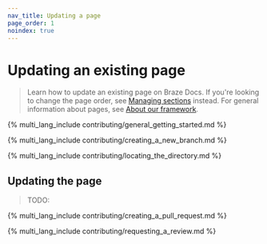 ```yaml
---
nav_title: Updating a page
page_order: 1
noindex: true
---
```


# Updating an existing page

> Learn how to update an existing page on Braze Docs. If you're looking to change the page order, see [Managing sections]() instead. For general information about pages, see [About our framework]().

{% multi_lang_include contributing/general_getting_started.md %}

{% multi_lang_include contributing/creating_a_new_branch.md %}

{% multi_lang_include contributing/locating_the_directory.md %}

## Updating the page

> TODO:

{% multi_lang_include contributing/creating_a_pull_request.md %}

{% multi_lang_include contributing/requesting_a_review.md %}
